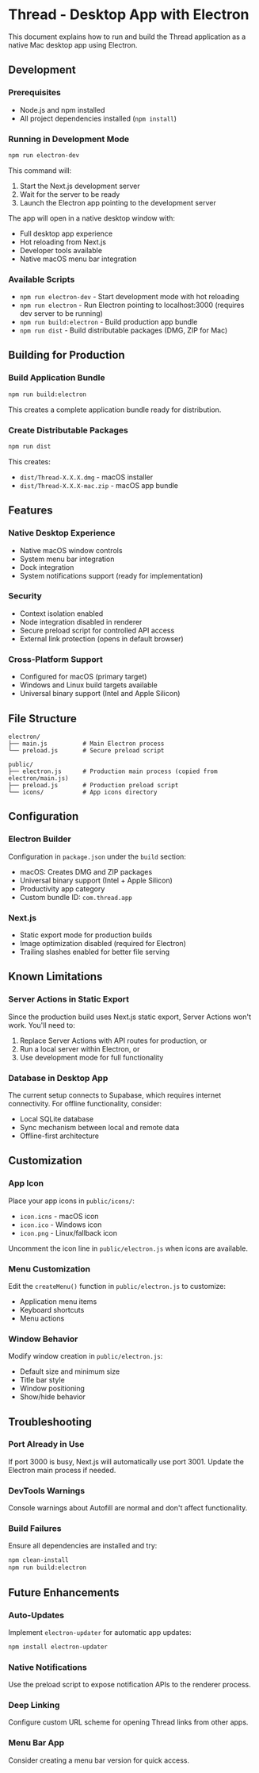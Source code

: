 # Thread - Desktop App with Electron

This document explains how to run and build the Thread application as a native Mac desktop app using Electron.

## Development

### Prerequisites
- Node.js and npm installed
- All project dependencies installed (`npm install`)

### Running in Development Mode

```bash
npm run electron-dev
```

This command will:
1. Start the Next.js development server
2. Wait for the server to be ready
3. Launch the Electron app pointing to the development server

The app will open in a native desktop window with:
- Full desktop app experience
- Hot reloading from Next.js
- Developer tools available
- Native macOS menu bar integration

### Available Scripts

- `npm run electron-dev` - Start development mode with hot reloading
- `npm run electron` - Run Electron pointing to localhost:3000 (requires dev server to be running)
- `npm run build:electron` - Build production app bundle
- `npm run dist` - Build distributable packages (DMG, ZIP for Mac)

## Building for Production

### Build Application Bundle

```bash
npm run build:electron
```

This creates a complete application bundle ready for distribution.

### Create Distributable Packages

```bash
npm run dist
```

This creates:
- `dist/Thread-X.X.X.dmg` - macOS installer
- `dist/Thread-X.X.X-mac.zip` - macOS app bundle

## Features

### Native Desktop Experience
- Native macOS window controls
- System menu bar integration  
- Dock integration
- System notifications support (ready for implementation)

### Security
- Context isolation enabled
- Node integration disabled in renderer
- Secure preload script for controlled API access
- External link protection (opens in default browser)

### Cross-Platform Support
- Configured for macOS (primary target)
- Windows and Linux build targets available
- Universal binary support (Intel and Apple Silicon)

## File Structure

```
electron/
├── main.js          # Main Electron process
└── preload.js       # Secure preload script

public/
├── electron.js      # Production main process (copied from electron/main.js)
├── preload.js       # Production preload script
└── icons/           # App icons directory
```

## Configuration

### Electron Builder
Configuration in `package.json` under the `build` section:
- macOS: Creates DMG and ZIP packages
- Universal binary support (Intel + Apple Silicon)
- Productivity app category
- Custom bundle ID: `com.thread.app`

### Next.js
- Static export mode for production builds
- Image optimization disabled (required for Electron)
- Trailing slashes enabled for better file serving

## Known Limitations

### Server Actions in Static Export
Since the production build uses Next.js static export, Server Actions won't work. You'll need to:
1. Replace Server Actions with API routes for production, or
2. Run a local server within Electron, or
3. Use development mode for full functionality

### Database in Desktop App
The current setup connects to Supabase, which requires internet connectivity. For offline functionality, consider:
- Local SQLite database
- Sync mechanism between local and remote data
- Offline-first architecture

## Customization

### App Icon
Place your app icons in `public/icons/`:
- `icon.icns` - macOS icon
- `icon.ico` - Windows icon  
- `icon.png` - Linux/fallback icon

Uncomment the icon line in `public/electron.js` when icons are available.

### Menu Customization
Edit the `createMenu()` function in `public/electron.js` to customize:
- Application menu items
- Keyboard shortcuts
- Menu actions

### Window Behavior
Modify window creation in `public/electron.js`:
- Default size and minimum size
- Title bar style
- Window positioning
- Show/hide behavior

## Troubleshooting

### Port Already in Use
If port 3000 is busy, Next.js will automatically use port 3001. Update the Electron main process if needed.

### DevTools Warnings
Console warnings about Autofill are normal and don't affect functionality.

### Build Failures
Ensure all dependencies are installed and try:
```bash
npm clean-install
npm run build:electron
```

## Future Enhancements

### Auto-Updates
Implement `electron-updater` for automatic app updates:
```bash
npm install electron-updater
```

### Native Notifications
Use the preload script to expose notification APIs to the renderer process.

### Deep Linking
Configure custom URL scheme for opening Thread links from other apps.

### Menu Bar App
Consider creating a menu bar version for quick access.